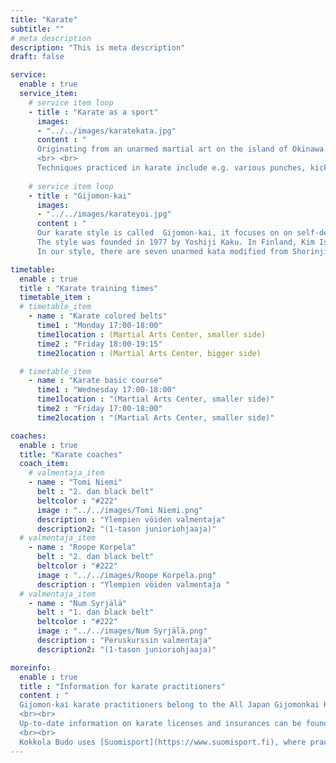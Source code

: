 ```yaml
---
title: "Karate"
subtitle: ""
# meta description
description: "This is meta description"
draft: false

service:
  enable : true
  service_item:
    # service item loop
    - title : "Karate as a sport"
      images:
      - "../../images/karatekata.jpg"
      content : "
      Originating from an unarmed martial art on the island of Okinawa (Japan), karate is today both a self-defense and a sport. The majority of karate practitioners focus on the more traditional form of karate, self-defense.
      <br> <br>
      Techniques practiced in karate include e.g. various punches, kicks, fights, controls and falls. In addition to fighting, the sport plays an important role in developing both physical and mental fitness, making karate a truly comprehensive form of exercise."
        
    # service item loop
    - title : "Gijomon-kai"
      images:
      - "../../images/karateyoi.jpg"
      content : "
      Our karate style is called  Gijomon-kai, it focuses on on self-defense and develops the practitioner's overall fitness level rises.
      The style was founded in 1977 by Yoshiji Kaku. In Finland, Kim Isaksson started teaching Gijomon-kai in 1994. Gijomon can be translated into English as “duty first” or “destiny is to act towards one's duty”. <br> <br>
      In our style, there are seven unarmed kata modified from Shorinji ryu: Kenshi ho, Wanshu, Ananku, Seisan, Chinto, Gojushiho and Bassai Dai."       

timetable:
  enable : true
  title : "Karate training times"
  timetable_item :
  # timetable_item
    - name : "Karate colored belts"
      time1 : "Monday 17:00-18:00"
      time1location : (Martial Arts Center, smaller side)
      time2 : "Friday 18:00-19:15"
      time2location : (Martial Arts Center, bigger side)

  # timetable_item
    - name : "Karate basic course"
      time1 : "Wednesday 17:00-18:00"
      time1location : "(Martial Arts Center, smaller side)"
      time2 : "Friday 17:00-18:00"
      time2location : "(Martial Arts Center, smaller side)"

coaches:
  enable : true
  title: "Karate coaches"
  coach_item:
    # valmentaja_item
    - name : "Tomi Niemi"
      belt : "2. dan black belt"
      beltcolor : "#222"
      image : "../../images/Tomi Niemi.png"
      description : "Ylempien vöiden valmentaja"
      description2: "(1-tason junioriohjaaja)"
  # valmentaja_item
    - name : "Roope Korpela"
      belt : "2. dan black belt"
      beltcolor : "#222"
      image : "../../images/Roope Korpela.png"
      description : "Ylempien vöiden valmentaja "
  # valmentaja_item
    - name : "Num Syrjälä"
      belt : "1. dan black belt"
      beltcolor : "#222"
      image : "../../images/Num Syrjälä.png"
      description : "Peruskurssin valmentaja"
      description2: "(1-tason junioriohjaaja)"

moreinfo:
  enable : true
  title : "Information for karate practitioners"
  content : "
  Gijomon-kai karate practitioners belong to the All Japan Gijomonkai Karate-jutsu organization and, since 1998, also to the [Finnish Karate Association.](Https://karateliitto.fi/fi/) 
  <br><br>
  Up-to-date information on karate licenses and insurances can be found on the Finnish Karate Association's website under [licenses and insurances](https://karateliitto.fi/fi/lisenssit-ja-vakuutukset/) 
  <br><br>
  Kokkola Budo uses [Suomisport](https://www.suomisport.fi), where practitioners can buy licenses and insurance."
---
```

